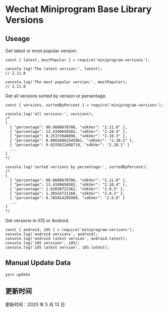 
# Wechat Miniprogram Base Library Versions

## Useage

Get latest or most popular version:

```;
const { latest, mostPopular } = require('miniprogram-versions');

console.log('The latest version:', latest);
// 2.11.0

console.log('The most popular version:', mostPopular);
// 2.11.0

```

Get all versions sorted by version or persentage.

```
const { versions, sortedByPercent } = require('miniprogram-versions');

console.log('all versions:', versions);
/*
[
  { "percentage": 80.8600678706, "sdkVer": "2.11.0" },
  { "percentage": 13.4340656502, "sdkVer": "2.10.4" },
  { "percentage": 0.25373940896, "sdkVer": "2.10.3" },
  { "percentage": 0.00036861545861, "sdkVer": "2.10.2" },
  { "percentage": 0.0155622468719, "sdkVer": "2.10.1" }
  ...
]
*/

console.log('sorted versions by persentage:', sortedByPercent);
/*
[
  { "percentage": 80.8600678706, "sdkVer": "2.11.0" },
  { "percentage": 13.4340656502, "sdkVer": "2.10.4" },
  { "percentage": 1.63038722362, "sdkVer": "2.9.5" },
  { "percentage": 1.38554721168, "sdkVer": "2.8.3" },
  { "percentage": 0.785014285909, "sdkVer": "2.6.6" }
  ...
]
*/
```

Get versions in iOS or Android.

```
const { android, iOS } = require('miniprogram-versions');
console.log('android versions', android);
console.log('android latest version', android.latest);
console.log('iOS versions', iOS);
console.log('iOS latest version', iOS.latest);
```

## Manual Update Data

```
yarn update
```

## 更新时间

更新时间：2020 年 5 月 13 日
